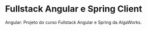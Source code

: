 # Fullstack Angular e Spring Client
Angular: Projeto do curso Fullstack Angular e Spring da AlgaWorks.